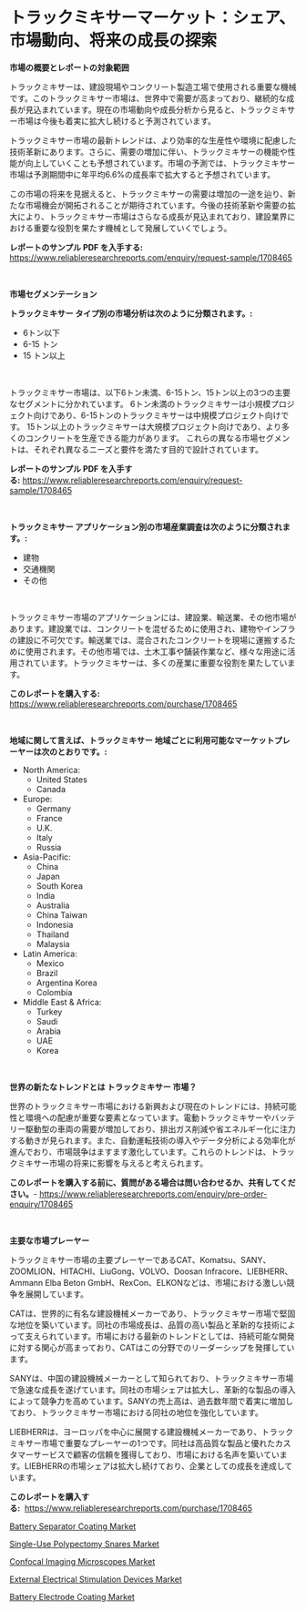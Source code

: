 <p><h1>トラックミキサーマーケット：シェア、市場動向、将来の成長の探索</h1></p><p><strong>市場の概要とレポートの対象範囲</strong></p>
<p><p>トラックミキサーは、建設現場やコンクリート製造工場で使用される重要な機械です。このトラックミキサー市場は、世界中で需要が高まっており、継続的な成長が見込まれています。現在の市場動向や成長分析から見ると、トラックミキサー市場は今後も着実に拡大し続けると予測されています。</p><p>トラックミキサー市場の最新トレンドは、より効率的な生産性や環境に配慮した技術革新にあります。さらに、需要の増加に伴い、トラックミキサーの機能や性能が向上していくことも予想されています。市場の予測では、トラックミキサー市場は予測期間中に年平均6.6%の成長率で拡大すると予想されています。</p><p>この市場の将来を見据えると、トラックミキサーの需要は増加の一途を辿り、新たな市場機会が開拓されることが期待されています。今後の技術革新や需要の拡大により、トラックミキサー市場はさらなる成長が見込まれており、建設業界における重要な役割を果たす機械として発展していくでしょう。</p></p>
<p><strong>レポートのサンプル PDF を入手する:</strong> <a href="https://www.reliableresearchreports.com/enquiry/request-sample/1708465">https://www.reliableresearchreports.com/enquiry/request-sample/1708465</a></p>
<p>&nbsp;</p>
<p><strong>市場セグメンテーション</strong></p>
<p><strong>トラックミキサー タイプ別の市場分析は次のように分類されます。:</strong></p>
<p><ul><li>6トン以下</li><li>6-15 トン</li><li>15 トン以上</li></ul></p>
<p>&nbsp;</p>
<p><p>トラックミキサー市場は、以下6トン未満、6-15トン、15トン以上の3つの主要なセグメントに分かれています。 6トン未満のトラックミキサーは小規模プロジェクト向けであり、6-15トンのトラックミキサーは中規模プロジェクト向けです。 15トン以上のトラックミキサーは大規模プロジェクト向けであり、より多くのコンクリートを生産できる能力があります。 これらの異なる市場セグメントは、それぞれ異なるニーズと要件を満たす目的で設計されています。</p></p>
<p><strong>レポートのサンプル PDF を入手する:</strong>&nbsp;<a href="https://www.reliableresearchreports.com/enquiry/request-sample/1708465">https://www.reliableresearchreports.com/enquiry/request-sample/1708465</a></p>
<p>&nbsp;</p>
<p><strong> トラックミキサー アプリケーション別の市場産業調査は次のように分類されます。:</strong></p>
<p><ul><li>建物</li><li>交通機関</li><li>その他</li></ul></p>
<p>&nbsp;</p>
<p><p>トラックミキサー市場のアプリケーションには、建設業、輸送業、その他市場があります。建設業では、コンクリートを混ぜるために使用され、建物やインフラの建設に不可欠です。輸送業では、混合されたコンクリートを現場に運搬するために使用されます。その他市場では、土木工事や舗装作業など、様々な用途に活用されています。トラックミキサーは、多くの産業に重要な役割を果たしています。</p></p>
<p><strong>このレポートを購入する:</strong>&nbsp; <a href="https://www.reliableresearchreports.com/purchase/1708465">https://www.reliableresearchreports.com/purchase/1708465</a></p>
<p>&nbsp;</p>
<p><strong>地域に関して言えば、トラックミキサー 地域ごとに利用可能なマーケットプレーヤーは次のとおりです。:</strong></p>
<p><ul>
    <li>
        North America:
        <ul>
            <li>United States</li>
            <li>Canada</li>
        </ul>
    </li>
    <li>
        Europe:
        <ul>
            <li>Germany</li>
            <li>France</li>
            <li>U.K.</li>
            <li>Italy</li>
            <li>Russia</li>
        </ul>
    </li>
    <li>
        Asia-Pacific:
        <ul>
            <li>China</li>
            <li>Japan</li>
            <li>South Korea</li>
            <li>India</li>
            <li>Australia</li>
            <li>China Taiwan</li>
            <li>Indonesia</li>
            <li>Thailand</li>
            <li>Malaysia</li>
        </ul>
    </li>
    <li>
        Latin America:
        <ul>
            <li>Mexico</li>
            <li>Brazil</li>
            <li>Argentina Korea</li>
            <li>Colombia</li>
        </ul>
    </li>
    <li>
        Middle East & Africa:
        <ul>
            <li>Turkey</li>
            <li>Saudi</li>
            <li>Arabia</li>
            <li>UAE</li>
            <li>Korea</li>
        </ul>
    </li>
    </ul></p>
<p>&nbsp;</p>
<p><strong>世界の新たなトレンドとは トラックミキサー 市場？</strong></p>
<p><p>世界のトラックミキサー市場における新興および現在のトレンドには、持続可能性と環境への配慮が重要な要素となっています。電動トラックミキサーやバッテリー駆動型の車両の需要が増加しており、排出ガス削減や省エネルギー化に注力する動きが見られます。また、自動運転技術の導入やデータ分析による効率化が進んでおり、市場競争はますます激化しています。これらのトレンドは、トラックミキサー市場の将来に影響を与えると考えられます。</p></p>
<p><strong>このレポートを購入する前に、質問がある場合は問い合わせるか、共有してください。</strong>- <a href="https://www.reliableresearchreports.com/enquiry/pre-order-enquiry/1708465">https://www.reliableresearchreports.com/enquiry/pre-order-enquiry/1708465</a></p>
<p>&nbsp;</p>
<p><strong>主要な市場プレーヤー</strong></p>
<p><p>トラックミキサー市場の主要プレーヤーであるCAT、Komatsu、SANY、ZOOMLION、HITACHI、LiuGong、VOLVO、Doosan Infracore、LIEBHERR、Ammann Elba Beton GmbH、RexCon、ELKONなどは、市場における激しい競争を展開しています。</p><p>CATは、世界的に有名な建設機械メーカーであり、トラックミキサー市場で堅固な地位を築いています。同社の市場成長は、品質の高い製品と革新的な技術によって支えられています。市場における最新のトレンドとしては、持続可能な開発に対する関心が高まっており、CATはこの分野でのリーダーシップを発揮しています。</p><p>SANYは、中国の建設機械メーカーとして知られており、トラックミキサー市場で急速な成長を遂げています。同社の市場シェアは拡大し、革新的な製品の導入によって競争力を高めています。SANYの売上高は、過去数年間で着実に増加しており、トラックミキサー市場における同社の地位を強化しています。</p><p>LIEBHERRは、ヨーロッパを中心に展開する建設機械メーカーであり、トラックミキサー市場で重要なプレーヤーの1つです。同社は高品質な製品と優れたカスタマーサービスで顧客の信頼を獲得しており、市場における名声を築いています。LIEBHERRの市場シェアは拡大し続けており、企業としての成長を達成しています。</p></p>
<p><strong>このレポートを購入する:</strong>&nbsp;&nbsp;<a href="https://www.reliableresearchreports.com/purchase/1708465">https://www.reliableresearchreports.com/purchase/1708465</a></p>
<p><p><a href="https://view.publitas.com/reportprime-1/battery-separator-coating-market-research-report-forecasted-for-period-from-2024-2031-by-market-type-market-application-and-region/">Battery Separator Coating Market</a></p><p><a href="https://lydian-appliance-61d.notion.site/Single-Use-Polypectomy-Snares-Market-Research-Report-Unlocks-Analysis-on-the-Market-Financial-Status-6c8553357b3e47c9ab6a1d8e3483bb4a">Single-Use Polypectomy Snares Market</a></p><p><a href="https://github.com/Sherrillcrooksxa8i18ucf2m/Market-Research-Report-List-1/blob/main/confocal-imaging-microscopes-market.md">Confocal Imaging Microscopes Market</a></p><p><a href="https://forested-sushi-9b0.notion.site/External-Electrical-Stimulation-Devices-Market-with-the-goal-of-estimating-the-market-size-and-futur-1bba058b8f864cfbaad5d0ccfda2c977">External Electrical Stimulation Devices Market</a></p><p><a href="https://view.publitas.com/reportprime-1/battery-electrode-coating-market-analysis-examines-its-scope-on-growth-opportunities-and-forecasted-trends-spanning-from-2024-to-2031/">Battery Electrode Coating Market</a></p></p>